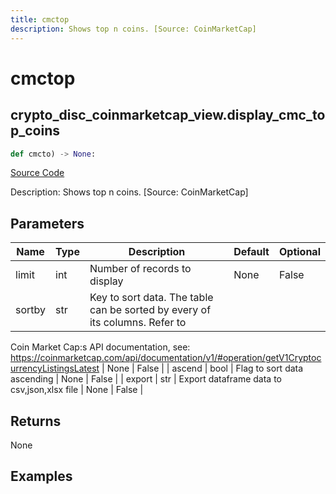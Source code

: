 ```yaml
---
title: cmctop
description: Shows top n coins. [Source: CoinMarketCap]
---
```

# cmctop

## crypto_disc_coinmarketcap_view.display_cmc_top_coins

```python
def cmcto) -> None:
```
[Source Code](https://github.com/OpenBB-finance/OpenBBTerminal/tree/main/openbb_terminal/decorators.py#L16)

Description: Shows top n coins. [Source: CoinMarketCap]

## Parameters

| Name | Type | Description | Default | Optional |
| ---- | ---- | ----------- | ------- | -------- |
| limit | int | Number of records to display | None | False |
| sortby | str | Key to sort data. The table can be sorted by every of its columns. Refer to
Coin Market Cap:s API documentation, see:
https://coinmarketcap.com/api/documentation/v1/#operation/getV1CryptocurrencyListingsLatest | None | False |
| ascend | bool | Flag to sort data ascending | None | False |
| export | str | Export dataframe data to csv,json,xlsx file | None | False |

## Returns

None

## Examples

